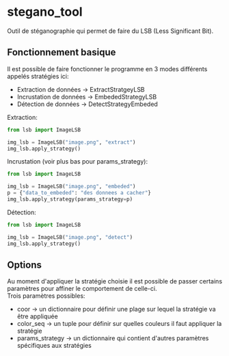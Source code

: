 # stegano_tool

Outil de stéganographie qui permet de faire du LSB (Less Significant Bit).  

## Fonctionnement basique  

Il est possible de faire fonctionner le programme en 3 modes différents appelés stratégies ici:  
* Extraction de données  -> ExtractStratgeyLSB
* Incrustation de données  -> EmbededStrategyLSB
* Détection de données  -> DetectStrategyEmbeded

Extraction:  
```python
from lsb import ImageLSB  

img_lsb = ImageLSB("image.png", "extract")  
img_lsb.apply_strategy()  
```

Incrustation (voir plus bas pour params_strategy):  
```python
from lsb import ImageLSB  

img_lsb = ImageLSB("image.png", "embeded")  
p = {"data_to_embeded": "des donnees a cacher"}
img_lsb.apply_strategy(params_strategy=p)  
```

Détection:  
```python
from lsb import ImageLSB  

img_lsb = ImageLSB("image.png", "detect")  
img_lsb.apply_strategy()  
```

## Options  

Au moment d'appliquer la stratégie choisie il est possible de passer certains paramètres pour affiner le comportement de celle-ci.  
Trois paramètres possibles:
* coor -> un dictionnaire pour définir une plage sur lequel la stratégie va être appliquée  
* color_seq -> un tuple pour définir sur quelles couleurs il faut appliquer la stratégie  
* params_strategy -> un dictionnaire qui contient d'autres paramètres spécifiques aux stratégies  

